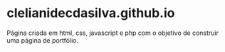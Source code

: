 # clelianidecdasilva.github.io
Página criada em html, css, javascript e php com o objetivo de construir uma página de portfólio. 
